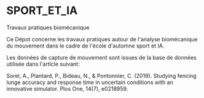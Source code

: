 # SPORT_ET_IA
Travaux pratiques biomécanique

Ce Dépot concerne les travaux pratiques autour de l'analyse biomécanique du mouvement dans le cadre de l'école d'automne sport et IA.


Les données de capture de mouvement sont issues de la base de données utilisée dans l'article suivant:

Sorel, A., Plantard, P., Bideau, N., & Pontonnier, C. (2019). Studying fencing lunge accuracy and response time in uncertain conditions with an innovative simulator. Plos One, 14(7), e0218959.
